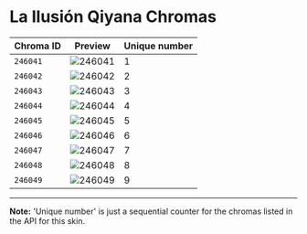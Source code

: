 # La Ilusión Qiyana Chromas

| Chroma ID | Preview | Unique number |
|---|---|---|
| `246041` | ![246041](https://raw.communitydragon.org/latest/plugins/rcp-be-lol-game-data/global/default/v1/champion-chroma-images/246/246041.png) | 1 |
| `246042` | ![246042](https://raw.communitydragon.org/latest/plugins/rcp-be-lol-game-data/global/default/v1/champion-chroma-images/246/246042.png) | 2 |
| `246043` | ![246043](https://raw.communitydragon.org/latest/plugins/rcp-be-lol-game-data/global/default/v1/champion-chroma-images/246/246043.png) | 3 |
| `246044` | ![246044](https://raw.communitydragon.org/latest/plugins/rcp-be-lol-game-data/global/default/v1/champion-chroma-images/246/246044.png) | 4 |
| `246045` | ![246045](https://raw.communitydragon.org/latest/plugins/rcp-be-lol-game-data/global/default/v1/champion-chroma-images/246/246045.png) | 5 |
| `246046` | ![246046](https://raw.communitydragon.org/latest/plugins/rcp-be-lol-game-data/global/default/v1/champion-chroma-images/246/246046.png) | 6 |
| `246047` | ![246047](https://raw.communitydragon.org/latest/plugins/rcp-be-lol-game-data/global/default/v1/champion-chroma-images/246/246047.png) | 7 |
| `246048` | ![246048](https://raw.communitydragon.org/latest/plugins/rcp-be-lol-game-data/global/default/v1/champion-chroma-images/246/246048.png) | 8 |
| `246049` | ![246049](https://raw.communitydragon.org/latest/plugins/rcp-be-lol-game-data/global/default/v1/champion-chroma-images/246/246049.png) | 9 |

---

**Note:** 'Unique number' is just a sequential counter for the chromas listed in the API for this skin.